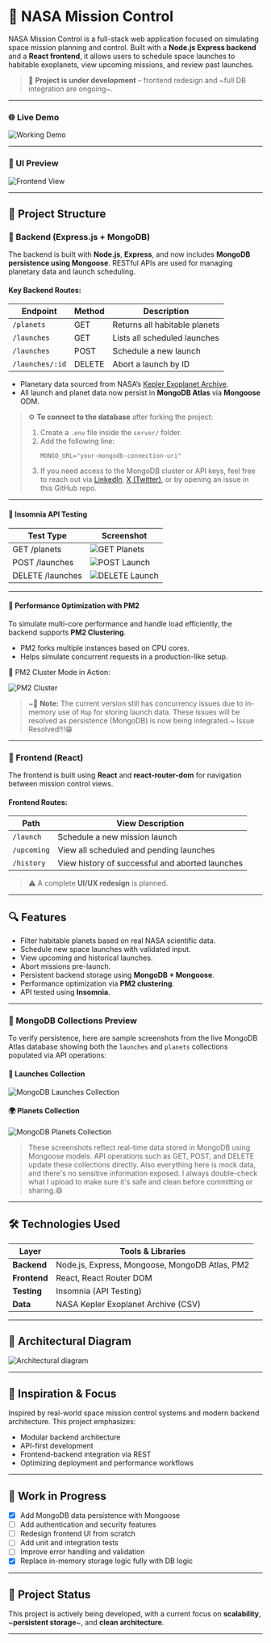 # 🚀 NASA Mission Control

NASA Mission Control is a full-stack web application focused on simulating space mission planning and control. Built with a **Node.js Express backend** and a **React frontend**, it allows users to schedule space launches to habitable exoplanets, view upcoming missions, and review past launches.

> 🔧 **Project is under development** – frontend redesign and ~full DB integration are ongoing~.

---

### 🌐 Live Demo

<!-- Replace with actual GIF or hosted link -->
![Working Demo](images/demo.gif)

---

### 📸 UI Preview

![Frontend View](images/Launch.png)

---

## 📁 Project Structure

### 🔻 Backend (Express.js + MongoDB)

The backend is built with **Node.js**, **Express**, and now includes **MongoDB persistence using Mongoose**. RESTful APIs are used for managing planetary data and launch scheduling.

#### Key Backend Routes:

| Endpoint           | Method | Description                          |
|--------------------|--------|--------------------------------------|
| `/planets`         | GET    | Returns all habitable planets        |
| `/launches`        | GET    | Lists all scheduled launches         |
| `/launches`        | POST   | Schedule a new launch                |
| `/launches/:id`    | DELETE | Abort a launch by ID                 |

- Planetary data sourced from NASA’s [Kepler Exoplanet Archive](https://exoplanetarchive.ipac.caltech.edu/).
- All launch and planet data now persist in **MongoDB Atlas** via **Mongoose** ODM.

> ⚙️ **To connect to the database** after forking the project:
> 1. Create a `.env` file inside the `server/` folder.
> 2. Add the following line:
>    ```env
>    MONGO_URL="your-mongodb-connection-uri"
>    ```
> 3. If you need access to the MongoDB cluster or API keys, feel free to reach out via [LinkedIn](https://linkedin.com/in/srijan-petwal), [X (Twitter)](https://x.com/srijancs), or by opening an issue in this GitHub repo.

---

#### 📸 Insomnia API Testing

| Test Type        | Screenshot                                       |
|------------------|--------------------------------------------------|
| GET /planets     | ![GET Planets](images/Insomnia-get-planets.png) |
| POST /launches   | ![POST Launch](images/Insomnia-post-launch.png) |
| DELETE /launches | ![DELETE Launch](images/Insomnia-get-planets.png) |

---

#### 🚀 Performance Optimization with PM2

To simulate multi-core performance and handle load efficiently, the backend supports **PM2 Clustering**.

- PM2 forks multiple instances based on CPU cores.
- Helps simulate concurrent requests in a production-like setup.

📸 PM2 Cluster Mode in Action:

![PM2 Cluster](images/pm2_clustering.png)

> ~🔧 **Note:** The current version still has concurrency issues due to in-memory use of `Map` for storing launch data. These issues will be resolved as persistence (MongoDB) is now being integrated.~ Issue Resolved!!!😁

---

### 🔺 Frontend (React)

The frontend is built using **React** and **react-router-dom** for navigation between mission control views.

#### Frontend Routes:

| Path           | View Description                          |
|----------------|-------------------------------------------|
| `/launch`      | Schedule a new mission launch             |
| `/upcoming`    | View all scheduled and pending launches   |
| `/history`     | View history of successful and aborted launches |

> ⚠️ A complete **UI/UX redesign** is planned.

---

## 🔍 Features

- Filter habitable planets based on real NASA scientific data.
- Schedule new space launches with validated input.
- View upcoming and historical launches.
- Abort missions pre-launch.
- Persistent backend storage using **MongoDB + Mongoose**.
- Performance optimization via **PM2 clustering**.
- API tested using **Insomnia**.

---

### 🧩 MongoDB Collections Preview

To verify persistence, here are sample screenshots from the live MongoDB Atlas database showing both the `launches` and `planets` collections populated via API operations:

#### 🚀 Launches Collection

![MongoDB Launches Collection](images/mongo-launches.png)

#### 🌍 Planets Collection

![MongoDB Planets Collection](images/mongo-planets.png)

> These screenshots reflect real-time data stored in MongoDB using Mongoose models. API operations such as GET, POST, and DELETE update these collections directly. 
>Also everything here is mock data, and there's no sensitive information exposed. I always double-check what I upload to make sure it's safe and clean before committing or sharing.😄


---

## 🛠️ Technologies Used

| Layer         | Tools & Libraries                                   |
|---------------|------------------------------------------------------|
| **Backend**   | Node.js, Express, Mongoose, MongoDB Atlas, PM2       |
| **Frontend**  | React, React Router DOM                              |
| **Testing**   | Insomnia (API Testing)                               |
| **Data**      | NASA Kepler Exoplanet Archive (CSV)                  |

---

## 🧱 Architectural Diagram

![Architectural diagram](images/Architectural-Diagram-Updated.png)

---

## 🧠 Inspiration & Focus

Inspired by real-world space mission control systems and modern backend architecture. This project emphasizes:

- Modular backend architecture
- API-first development
- Frontend-backend integration via REST
- Optimizing deployment and performance workflows

---

## 🚧 Work in Progress

- [x] Add MongoDB data persistence with Mongoose
- [ ] Add authentication and security features
- [ ] Redesign frontend UI from scratch
- [ ] Add unit and integration tests
- [ ] Improve error handling and validation
- [x] Replace in-memory storage logic fully with DB logic

---

## 🚀 Project Status

This project is actively being developed, with a current focus on **scalability**, ~**persistent storage**~, and **clean architecture**.

---
